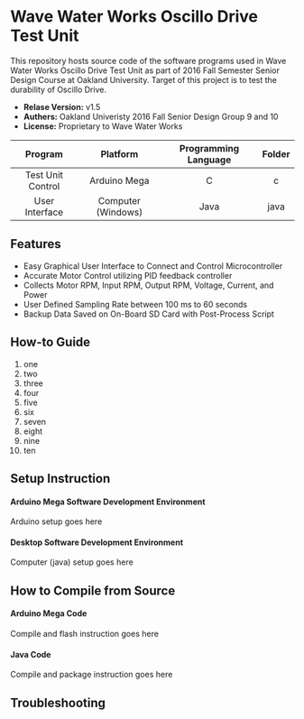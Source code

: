 # Wave Water Works Oscillo Drive Test Unit

This repository hosts source code of the software programs used in Wave Water Works Oscillo Drive Test Unit as part of 2016 Fall Semester Senior Design Course at Oakland University. Target of this project is to test the durability of Oscillo Drive.

- **Relase Version:** v1.5
- **Authers:** Oakland Univeristy 2016 Fall Senior Design Group 9 and 10
- **License:** Proprietary to Wave Water Works

|   Program         |  Platform         |   Programming Language |  Folder   |
|:-----------------:|:-----------------:|:----------------------:|:---------:|
| Test Unit Control | Arduino Mega      |        C               |     c     |
| User Interface    | Computer (Windows)|       Java             |    java   |

## Features

- Easy Graphical User Interface to Connect and Control Microcontroller
- Accurate Motor Control utilizing PID feedback controller
- Collects Motor RPM, Input RPM, Output RPM, Voltage, Current, and Power
- User Defined Sampling Rate between 100 ms to 60 seconds
- Backup Data Saved on On-Board SD Card with Post-Process Script

## How-to Guide

1. one
2. two
3. three
4. four
5. five
6. six
7. seven
8. eight
9. nine
10. ten


## Setup Instruction

#### Arduino Mega Software Development Environment

Arduino setup goes here


#### Desktop Software Development Environment

Computer (java) setup goes here

## How to Compile from Source

#### Arduino Mega Code

Compile and flash instruction goes here

#### Java Code

Compile and package instruction goes here

## Troubleshooting




